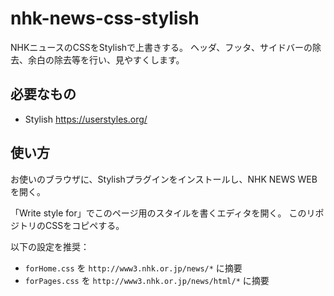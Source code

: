 # nhk-news-css-stylish
NHKニュースのCSSをStylishで上書きする。
ヘッダ、フッタ、サイドバーの除去、余白の除去等を行い、見やすくします。

## 必要なもの

* Stylish https://userstyles.org/

## 使い方

お使いのブラウザに、Stylishプラグインをインストールし、NHK NEWS WEBを開く。

「Write style for」でこのページ用のスタイルを書くエディタを開く。
このリポジトリのCSSをコピペする。

以下の設定を推奨：

* `forHome.css` を `http://www3.nhk.or.jp/news/*` に摘要
* `forPages.css` を `http://www3.nhk.or.jp/news/html/*` に摘要

